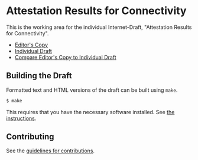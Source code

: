 # Attestation Results for Connectivity

This is the working area for the individual Internet-Draft, "Attestation Results for Connectivity".

* [Editor's Copy](https://ietf-rats.github.io/draft-voit-rats-attestation-results/#go.draft-voit-rats-attestation-results.html)
* [Individual Draft](https://datatracker.ietf.org/doc/html/draft-voit-rats-attestation-results)
* [Compare Editor's Copy to Individual Draft](https://ietf-rats.github.io/draft-voit-rats-attestation-results/#go.draft-voit-rats-attestation-results.diff)

## Building the Draft

Formatted text and HTML versions of the draft can be built using `make`.

```sh
$ make
```

This requires that you have the necessary software installed.  See
[the instructions](https://github.com/martinthomson/i-d-template/blob/master/doc/SETUP.md).


## Contributing

See the
[guidelines for contributions](https://github.com/ietf-rats/draft-voit-rats-attestation-results/blob/main/CONTRIBUTING.md).

